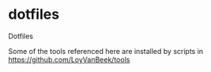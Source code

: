 # dotfiles
Dotfiles

Some of the tools referenced here are installed by scripts in https://github.com/LoyVanBeek/tools
